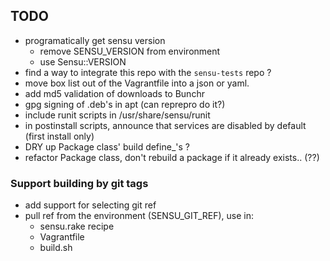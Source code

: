 ## TODO

* programatically get sensu version
  * remove SENSU_VERSION from environment
  * use Sensu::VERSION
* find a way to integrate this repo with the `sensu-tests` repo ?
* move box list out of the Vagrantfile into a json or yaml.
* add md5 validation of downloads to Bunchr
* gpg signing of .deb's in apt (can reprepro do it?)
* include runit scripts in /usr/share/sensu/runit
* in postinstall scripts, announce that services are disabled by default (first install only)
* DRY up Package class' build define_'s ?
* refactor Package class, don't rebuild a package if it already exists.. (??)

### Support building by git tags

* add support for selecting git ref
* pull ref from the environment (SENSU_GIT_REF), use in:
  * sensu.rake recipe
  * Vagrantfile
  * build.sh
